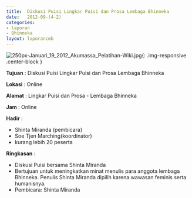 ```yaml
---	
title: 	Diskusi Puisi Lingkar Puisi dan Prosa Lembaga Bhinneka
date: 	2012-09-(4-2)
categories:	
- laporan	
- Bhinneka	
layout: laporancmb	
---	
```

	
![250px-Januari_19_2012_Akumassa_Pelatihan-Wiki.jpg](/uploads/250px-Januari_19_2012_Akumassa_Pelatihan-Wiki.jpg){: .img-responsive .center-block }	
	
**Tujuan** :	Diskusi Puisi Lingkar Puisi dan Prosa Lembaga Bhinneka
	
**Lokasi** :	Online
	
**Alamat** : 	Lingkar Puisi dan Prosa - Lembaga Bhinneka
	
**Jam** :	Online
	
**Hadir** :	
*	Shinta Miranda (pembicara)
*	Soe Tjen Marching(koordinator)
*	kurang lebih 20 peserta

**Ringkasan** :	
*	Diskusi Puisi bersama Shinta Miranda
*	Bertujuan untuk meningkatkan minat menulis para anggota lembaga Bhinneka. Penulis Shinta Miranda dipilih karena wawasan feminis serta humanisnya.
*	Pembicara: Shinta Miranda
